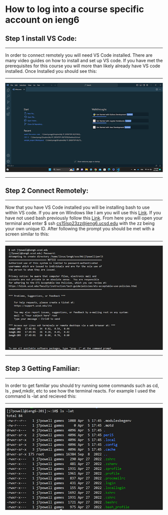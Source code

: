 # How to log into a course specific account on ieng6
##  Step 1 install VS Code:
***
In order to connect remotely you will need VS Code installed. There are many video guides on how to install and set up VS code. If you have met the prerequisites for this course you will more than likely already have VS code installed.
Once Installed you should see this:
***
![Image](unnamed.png)
***
## Step 2 Connect Remotely:
***
Now that you have VS Code installed you will be installing bash to use within VS code. If you are on Windows like I am you will use this [Link](https://gitforwindows.org/). If you have not used bash previously follow this [Link](https://stackoverflow.com/a/50527994). From here you will open your terminal and enter $ ssh cs15lsp23zz@ieng6.ucsd.edu with the zz being your own unique ID. After following the prompt you should be met with a screen similar to this:
***
![Image](2nd.png)
***
## __Step 3 Getting Familiar:__
***
In order to get familar you should try running some commands such as cd, ls , pwd,mkdir, etc to see how the terminal reacts. For example I used the command ls -lat and recieved this:
***
![Image](3rd.png)
